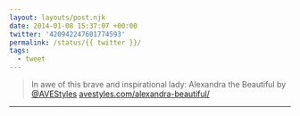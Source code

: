 ```yaml
---
layout: layouts/post.njk
date: 2014-01-08 15:37:07 +00:00
twitter: '420942247601774593'
permalink: /status/{{ twitter }}/
tags: 
  - tweet
---
```


> In awe of this brave and inspirational lady: Alexandra the Beautiful by [@AVEStyles](https://twitter.com/AVEStyles) [avestyles.com/alexandra-beautiful/](http://www.avestyles.com/alexandra-beautiful/)

---
